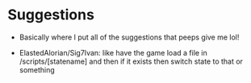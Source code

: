 # Suggestions

* Basically where I put all of the suggestions that peeps give me lol!

* ElastedAlorian/Sig7Ivan: like have the game load a file in /scripts/[statename] and then if it exists then switch state to that or something
